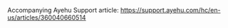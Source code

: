 Accompanying Ayehu Support article: <a href="https://support.ayehu.com/hc/en-us/articles/360040660514">https://support.ayehu.com/hc/en-us/articles/360040660514</a>
